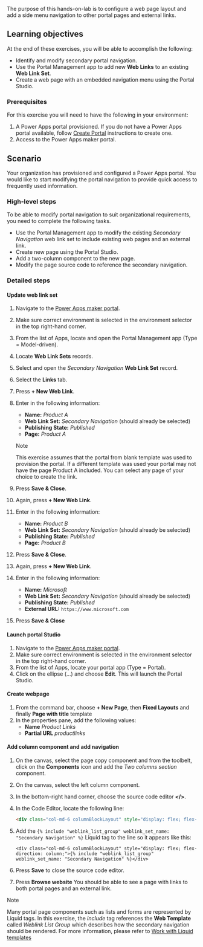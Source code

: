 The purpose of this hands-on-lab is to configure a web page layout and add a side menu navigation to other portal pages and external links.

## Learning objectives

At the end of these exercises, you will be able to accomplish the following:

- Identify and modify secondary portal navigation.
- Use the Portal Management app to add new **Web Links** to an existing **Web Link Set**.
- Create a web page with an embedded navigation menu using the Portal Studio.

### Prerequisites

For this exercise you will need to have the following in your environment:

1. A Power Apps portal provisioned. If you do not have a Power Apps portal available, follow [Create Portal](https://docs.microsoft.com/powerapps/maker/portals/create-portal/?azure-portal=true) instructions to create one. 
1. Access to the Power Apps maker portal.

## Scenario

Your organization has provisioned and configured a Power Apps portal. You would like to start modifying the portal navigation to provide quick access to frequently used information.

### High-level steps

To be able to modify portal navigation to suit organizational requirements, you need to complete the following tasks.

- Use the Portal Management app to modify the existing *Secondary Navigation* web link set to include existing web pages and an external link.
- Create new page using the Portal Studio.
- Add a two-column component to the new page.
- Modify the page source code to reference the secondary navigation.

### Detailed steps

#### Update web link set

1. Navigate to the [Power Apps maker portal](https://make.powerapps.com/?azure-portal=true).

1. Make sure correct environment is selected in the environment selector in the top right-hand corner.

1. From the list of Apps, locate and open the Portal Management app (Type = Model-driven).

1. Locate **Web Link Sets** records.

1. Select and open the *Secondary Navigation* **Web Link Set** record.

1. Select the **Links** tab.

1. Press **+ New Web Link**.

1. Enter in the following information:

	- **Name:** *Product A*
	- **Web Link Set:** *Secondary Navigation* (should already be selected)
	- **Publishing State:** *Published*
	- **Page:** *Product A*

     > [!NOTE]
     > This exercise assumes that the portal from blank template was used to provision the portal. If a different template was used your portal may not have the page Product A included. You can select any page of your choice to create the link.

1. Press **Save & Close**. 

1. Again, press **+ New Web Link**.

1. Enter in the following information: 

	- **Name:** *Product B*
	- **Web Link Set:** *Secondary Navigation* (should already be selected)
	- **Publishing State:** *Published*
	- **Page:** *Product B*

1. Press **Save & Close**. 

1. Again, press **+ New Web Link**.

1. Enter in the following information:

	- **Name:** *Microsoft*
	- **Web Link Set:** *Secondary Navigation* (should already be selected)
	- **Publishing State:** *Published*
	- **External URL:** `https://www.microsoft.com`

1. Press **Save & Close** 

#### Launch portal Studio

1. Navigate to the [Power Apps maker portal](https://make.powerapps.com/?azure-portal=true).
1. Make sure correct environment is selected in the environment selector in the top right-hand corner.
1. From the list of Apps, locate your portal app (Type = Portal).
1. Click on the ellipse (...) and choose **Edit**.  This will launch the Portal Studio.

#### Create webpage 

1. From the command bar, choose **+ New Page**, then **Fixed Layouts** and finally **Page with title** template
1. In the properties pane, add the following values:
	- **Name** *Product Links*
	- **Partial URL** *productlinks*

#### Add column component and add navigation 

1. On the canvas, select the page copy component and from the toolbelt, click on the **Components** icon and add the *Two columns section* component.
1. On the canvas, select the left column component.
1. In the bottom-right hand corner, choose the source code editor **</>**.
1. In the Code Editor, locate the following line:

	```html
	<div class="col-md-6 columnBlockLayout" style="display: flex; flex-direction: column;"></div>
	```

1. Add the `{% include "weblink_list_group" weblink_set_name: "Secondary Navigation" %}` Liquid tag to the line so it appears like this:

	```twig
	<div class="col-md-6 columnBlockLayout" style="display: flex; flex-direction: column;">{% include "weblink_list_group" weblink_set_name: "Secondary Navigation" %}</div>
	```

1. Press **Save** to close the source code editor.
1. Press **Browse website**  You should be able to see a page with links to both portal pages and an external link.

> [!NOTE]
> Many portal page components such as lists and forms are represented by Liquid tags.  In this exercise, the *include* tag references the **Web Template** called *Weblink List Group* which describes how the secondary navigation should be rendered.  For more information, please refer to [Work with Liquid templates](https://docs.microsoft.com/powerapps/maker/portals/liquid/liquid-overview/?azure-portal=true)
